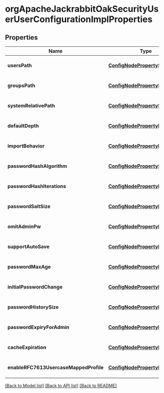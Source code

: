# orgApacheJackrabbitOakSecurityUserUserConfigurationImplProperties

## Properties
Name | Type | Description | Notes
------------ | ------------- | ------------- | -------------
**usersPath** | [**ConfigNodePropertyString**](ConfigNodePropertyString.md) |  | [optional] [default to null]
**groupsPath** | [**ConfigNodePropertyString**](ConfigNodePropertyString.md) |  | [optional] [default to null]
**systemRelativePath** | [**ConfigNodePropertyString**](ConfigNodePropertyString.md) |  | [optional] [default to null]
**defaultDepth** | [**ConfigNodePropertyInteger**](ConfigNodePropertyInteger.md) |  | [optional] [default to null]
**importBehavior** | [**ConfigNodePropertyDropDown**](ConfigNodePropertyDropDown.md) |  | [optional] [default to null]
**passwordHashAlgorithm** | [**ConfigNodePropertyString**](ConfigNodePropertyString.md) |  | [optional] [default to null]
**passwordHashIterations** | [**ConfigNodePropertyInteger**](ConfigNodePropertyInteger.md) |  | [optional] [default to null]
**passwordSaltSize** | [**ConfigNodePropertyInteger**](ConfigNodePropertyInteger.md) |  | [optional] [default to null]
**omitAdminPw** | [**ConfigNodePropertyBoolean**](ConfigNodePropertyBoolean.md) |  | [optional] [default to null]
**supportAutoSave** | [**ConfigNodePropertyBoolean**](ConfigNodePropertyBoolean.md) |  | [optional] [default to null]
**passwordMaxAge** | [**ConfigNodePropertyInteger**](ConfigNodePropertyInteger.md) |  | [optional] [default to null]
**initialPasswordChange** | [**ConfigNodePropertyBoolean**](ConfigNodePropertyBoolean.md) |  | [optional] [default to null]
**passwordHistorySize** | [**ConfigNodePropertyInteger**](ConfigNodePropertyInteger.md) |  | [optional] [default to null]
**passwordExpiryForAdmin** | [**ConfigNodePropertyBoolean**](ConfigNodePropertyBoolean.md) |  | [optional] [default to null]
**cacheExpiration** | [**ConfigNodePropertyInteger**](ConfigNodePropertyInteger.md) |  | [optional] [default to null]
**enableRFC7613UsercaseMappedProfile** | [**ConfigNodePropertyBoolean**](ConfigNodePropertyBoolean.md) |  | [optional] [default to null]

[[Back to Model list]](../README.md#documentation-for-models) [[Back to API list]](../README.md#documentation-for-api-endpoints) [[Back to README]](../README.md)


